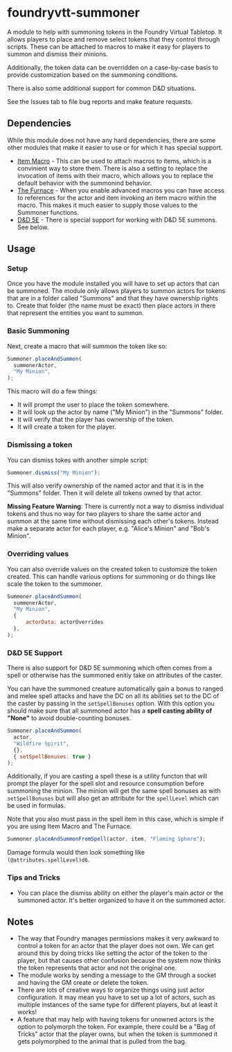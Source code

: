 # foundryvtt-summoner

A module to help with summoning tokens in the Foundry Virtual Tabletop.  It allows players to place and remove select tokens that they control through scripts.  These can be attached to macros to make it easy for players to summon and dismiss their minions.

Additionally, the token data can be overridden on a case-by-case basis to provide customization based on the summoning conditions.

There is also some additional support for common D&D situations.

See the Issues tab to file bug reports and make feature requests.

## Dependencies

While this module does not have any hard dependencies, there are some other modules that make it easier to use or for which it has special support.

* [Item Macro](https://foundryvtt.com/packages/itemacro/) - This can be used to attach macros to items, which is a convinient way to store them.  There is also a setting to replace the invocation of items with their macro, which allows you to replace the default behavior with the summonind behavior.
* [The Furnace](https://foundryvtt.com/packages/furnace/) - When you enable advanced macros you can have access to references for the actor and item invoking an item macro within the macro.  This makes it much easier to supply those values to the Summoner functions.
* [D&D 5E](https://foundryvtt.com/packages/dnd5e/) - There is special support for working with D&D 5E summons.  See below.

## Usage

### Setup

Once you have the module installed you will have to set up actors that can be summoned.  The module only allows players to summon actors for tokens that are in a folder called "Summons" and that they have ownership rights to.  Create that folder (the name must be exact) then place actors in there that represent the entities you want to summon.

### Basic Summoning

Next, create a macro that will summon the token like so:

```javascript
Summoner.placeAndSummon(
  summonerActor,
  "My Minion",
);
```

This macro will do a few things:

* It will prompt the user to place the token somewhere.
* It will look up the actor by name ("My Minion") in the "Summons" folder.
* It will verify that the player has ownership of the token.
* It will create a token for the player.

### Dismissing a token

You can dismiss tokes with another simple script:

```javascript
Summoner.dismiss("My Minion");
```

This will also verify ownership of the named actor and that it is in the "Summons" folder.  Then it will delete all tokens owned by that actor.

**Missing Feature Warning**: There is currently not a way to dismiss individual tokens and thus no way for two players to share the same actor and summon at the same time without dismissing each other's tokens.  Instead make a separate actor for each player, e.g. "Alice's Minion" and "Bob's Minion".

### Overriding values

You can also override values on the created token to customize the token created.  This can handle various options for summoning or do things like scale the token to the summoner.

```javascript
Summoner.placeAndSummon(
  summonerActor,
  "My Minion",
  {
      actorData: actorOverrides
  },
);
```

### D&D 5E Support

There is also support for D&D 5E summoning which often comes from a spell or otherwise has the summoned enitiy take on attributes of the caster.

You can have the summoned creature automatically gain a bonus to ranged and melee spell attacks and have the DC on all its abilities set to the DC of the caster by passing in the `setSpellBonuses` option.  With this option you should make sure that all summoned actor has a **spell casting ability of "None"** to avoid double-counting bonuses.

```javascript
Summoner.placeAndSummon(
  actor,
  "Wildfire Spirit",
  {},
  { setSpellBonuses: true }
);
```

Additionally, if you are casting a spell these is a utility functon that will prompt the player for the spell slot and resource consumption before summoning the minion.  The minion will get the same spell bonuses as with `setSpellBonuses` but will also get an attribute for the `spellLevel` which can be used in formulas.

Note that you also must pass in the spell item in this case, which is simple if you are using Item Macro and The Furnace.

```javascript
Summoner.placeAndSummonFromSpell(actor, item, "Flaming Sphere");
```

Damage formula would then look something like `(@attributes.spellLevel)d6`.

### Tips and Tricks

* You can place the dismiss ability on either the player's main actor or the summoned actor.  It's better organized to have it on the summoned actor.

## Notes

* The way that Foundry manages permissions makes it very awkward to control a token for an actor that the player does not own.  We can get around this by doing tricks like setting the actor of the token to the player, but that causes other confusion because the system now thinks the token represents that actor and not the original one.
* The module works by sending a message to the GM through a socket and having the GM create or delete the token.
* There are lots of creative ways to organize things using just actor configuration. It may mean you have to set up a lot of actors, such as multiple instances of the same type for different players, but at least it works! 
* A feature that may help with having tokens for unowned actors is the option to polymorph the token.  For example, there could be a "Bag of Tricks" actor that the player owns, but when the token is summoned it gets polymorphed to the animal that is pulled from the bag.
